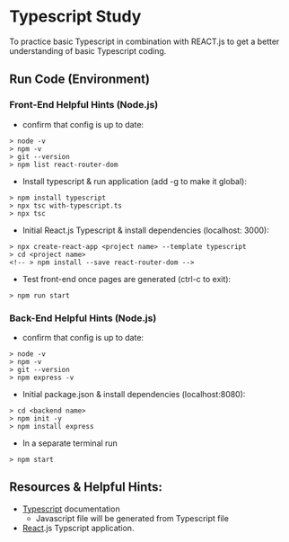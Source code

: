 # Typescript Study
To practice basic Typescript in combination with REACT.js to get a better understanding of basic Typescript coding. 

## Run Code (Environment)
### Front-End Helpful Hints (Node.js)
- confirm that config is up to date:

```
> node -v
> npm -v
> git --version
> npm list react-router-dom
```

- Install typescript & run application (add -g to make it global):
```
> npm install typescript
> npx tsc with-typescript.ts
> npx tsc
```

- Initial React.js Typescript & install dependencies (localhost: 3000):
```
> npx create-react-app <project name> --template typescript
> cd <project name>
<!-- > npm install --save react-router-dom -->
```
- Test front-end once pages are generated (ctrl-c to exit):
```
> npm run start
```

### Back-End Helpful Hints (Node.js)
- confirm that config is up to date:

```
> node -v
> npm -v
> git --version
> npm express -v 
```

- Initial package.json & install dependencies (localhost:8080):
```
> cd <backend name>
> npm init -y
> npm install express 
```

- In a separate terminal run
```
> npm start
```



## Resources & Helpful Hints:
- [Typescript](https://www.typescriptlang.org/docs/) documentation
    - Javascript file will be generated from Typescript file
- [React](https://create-react-app.dev/docs/adding-typescript/).js Typscript application. 

